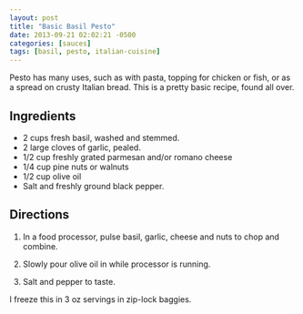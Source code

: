 ```yaml
---
layout: post
title: "Basic Basil Pesto"
date: 2013-09-21 02:02:21 -0500
categories: [sauces]
tags: [basil, pesto, italian-cuisine]
---
```


Pesto has many uses, such as with pasta, topping for chicken or fish,
or as a spread on crusty Italian bread. This is a pretty basic recipe,
found all over.



## Ingredients
* 2 cups fresh basil, washed and stemmed.
* 2 large cloves of garlic, pealed.
* 1/2 cup freshly grated parmesan and/or romano cheese
* 1/4 cup pine nuts or walnuts
* 1/2 cup olive oil
* Salt and freshly ground black pepper.


## Directions

1.  In a food processor, pulse basil, garlic, cheese and nuts to chop and combine.

1.  Slowly pour olive oil in while processor is running.

1.  Salt and pepper to taste.


I freeze this in 3 oz servings in zip-lock baggies.
